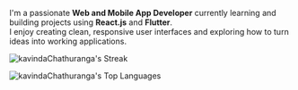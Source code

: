 I'm a passionate **Web and Mobile App Developer** currently learning and building projects using **React.js** and **Flutter**.  
I enjoy creating clean, responsive user interfaces and exploring how to turn ideas into working applications.

![kavindaChathuranga's Streak](https://github-readme-streak-stats.herokuapp.com/?user=kavindaChathuranga&theme=vue-dark&hide_border=true)

![kavindaChathuranga's Top Languages](https://github-readme-stats.vercel.app/api/top-langs/?username=kavindaChathuranga&theme=vue-dark&show_icons=true&hide_border=true&layout=compact)

